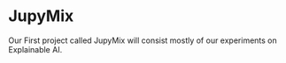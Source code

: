 # JupyMix
Our First project called JupyMix will consist mostly of our experiments on Explainable AI.
